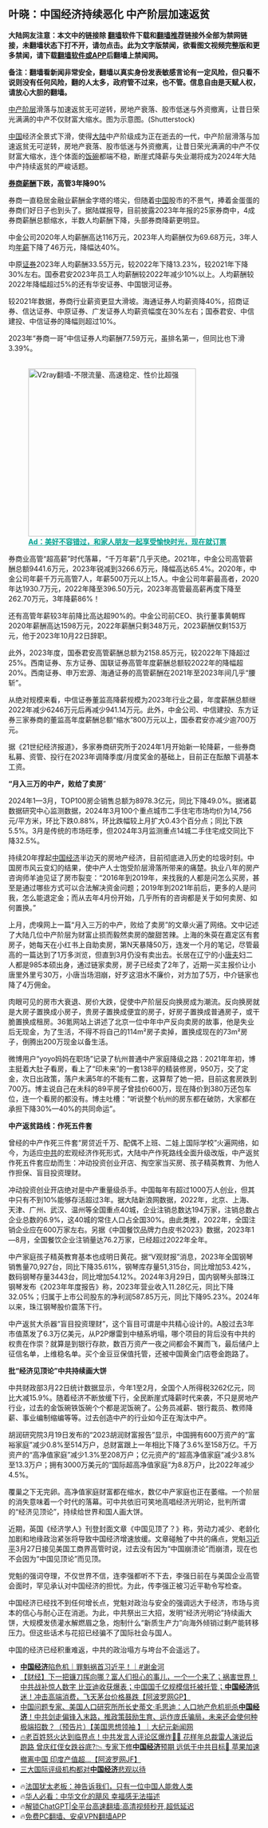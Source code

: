 <!-- 面包屑导航 --> <h2>叶晓：中国经济持续恶化 中产阶层加速返贫</h2> <p class="notice"><b>大陆网友注意：本文中的链接除 <a href="https://github.com/bannedbook/fanqiang" >翻墙</a>软件下载和<a href="https://github.com/killgcd/justmysocks/blob/master/README.md">翻墙推荐</a>链接外全部为禁网链接，未翻墙状态下打不开，请勿点击。此为文字版禁闻，欲看图文视频完整版和更多禁闻，请下载<a href="https://github.com/bannedbook/fanqiang">翻墙软件或APP</a>后翻墙上禁闻网。</p><p>备注：翻墙看新闻非常安全，翻墙以真实身份发表敏感言论有一定风险，但只看不说则没有任何风险，翻的人太多，政府管不过来，也不管。信息自由是天赋人权，请放心大胆的翻墙。</b></p>  <div class="entry"> <p id="conimg"><a href="https://www.bannedbook.org/bnews/tag/%E4%B8%AD%E4%BA%A7%E9%98%B6%E5%B1%82/" class="st_tag internal_tag" rel="tag" title="标签 中产阶层 下的日志">中产阶层</a>滑落与加速返贫无可逆转，房地产衰落、股市低迷与外资撤离，让昔日荣光满满的中产不仅财富大缩水。图为示意图。(Shutterstock)</p> <p><span class='wp_keywordlink_affiliate'><a href="https://www.bannedbook.org/" title="中国" target="_blank">中国</a></span>经济全景式下滑，使得<span class='wp_keywordlink_affiliate'><a href="https://www.bannedbook.org/" title="大陆" target="_blank">大陆</a></span>中产阶级成为正在逝去的一代，中产阶层滑落与加速返贫无可逆转，房地产衰落、股市低迷与外资撤离，让昔日荣光满满的中产不仅财富大缩水，连个体面的<span class='wp_keywordlink'><a href="https://www.bannedbook.org/forum11/topic308.html" title="禁片：饭碗是党给的吗？" target="_blank">饭碗</a></span>都端不稳，断崖式降薪与失业潮将成为2024年大陆中产持续返贫的严峻话题。</p> <p><strong><a href="https://www.bannedbook.org/bnews/tag/%e5%88%b8%e5%95%86/" class="st_tag internal_tag" rel="tag" title="标签 券商 下的日志">券商</a><a href="https://www.bannedbook.org/bnews/tag/%E8%96%AA%E9%85%AC/" class="st_tag internal_tag" rel="tag" title="标签 薪酬 下的日志">薪酬</a>下跌，高管3</strong><strong>年降90%</strong></p> <p>券商一直稳居金融业薪酬金字塔的塔尖，但随着<a href="https://www.bannedbook.org/bnews/tag/%E4%B8%AD%E5%9B%BD/" class="st_tag internal_tag" rel="tag" title="标签 中国 下的日志">中国</a>股市的不景气，捧着金蛋蛋的券商们好日子也到头了。据陆媒报导，目前披露2023年年报的25家券商中，4成券商薪酬总额缩水，半数人均薪酬下降，头部券商降薪更明显。</p> <p>中金公司2020年人均薪酬高达116万元，2023年人均薪酬仅为69.68万元，3年人均<a href="https://www.bannedbook.org/bnews/tag/%E5%B9%B4%E8%96%AA/" class="st_tag internal_tag" rel="tag" title="标签 年薪 下的日志">年薪</a>下降了46万元，降幅达40%。</p> <p>中原<a href="https://www.bannedbook.org/bnews/tag/%E8%AF%81%E5%88%B8/" class="st_tag internal_tag" rel="tag" title="标签 证券 下的日志">证券</a>2023年人均薪酬33.55万元，较2022年下降13.23%，较2021年下降30%左右。国泰君安2023年员工人均薪酬较2022年减少10%以上。人均薪酬较2022年降幅超过5%的还有华安证券、中国银河证券。</p> <p>较2021年数据，券商行业薪资更显大滑坡。海通证券人均薪资降40%，招商证券、信达证券、中原证券、广发证券人均薪资幅度在30%左右；国泰君安、中信建投、中信证券的降幅则超过10%。</p> <p>2023年“券商一哥”中信证券人均薪酬77.59万元，虽排名第一，但同比也下滑3.39%。</p><figure id="shenyun-figure"> <br/><a href="https://github.com/bannedbook/fanqiang/wiki/V2ray%E6%9C%BA%E5%9C%BA"><img src="https://raw.githubusercontent.com/bannedbook/fanqiang/master/v2ss/images/v2free.jpg" width="336" alt="V2ray翻墙-不限流量、高速稳定、性价比超强"></a><br/> <figcaption><strong style="cursor:pointer;text-decoration:underline;color:#00a191" onclick="window.open('https://zh-cn.shenyun.com/tickets?utm_source=bannedbook.org')">Ad：美好不容错过，和家人朋友一起享受愉快时光，现在就订票</strong></figcaption> </figure> <p>券商业高管“超高薪”时代落幕，“千万年薪”几乎灭绝。2021年，中金公司高管薪酬总额9441.6万元，2023年锐减到3266.6万元，降幅高达65.4%。2020年，中金公司年薪千万元高管7人，年薪500万元以上15人。中金公司年薪最高者，2020年达1930.7万元，2022年降至396.50万元，2023年高管最高薪再度下降至262.70万元，3年降薪86%！</p> <p>还有高管年薪较3年前降比高达超90%的。中金公司前CEO、执行董事黄朝辉2020年薪酬高达1598万元，2022年薪酬只剩348万元，2023薪酬仅剩153万元，他于2023年10月22日辞职。</p> <p>此外，2023年度，国泰君安高管薪酬总额为2158.85万元，较2022年下降超过25%。西南证券、东方证券、国联证券高管年度薪酬总额较2022年的降幅超20%。西南证券、申万宏源、海通证券的高管薪酬在2021年至2023年间几乎“腰斩”。</p> <p>从绝对规模来看，中信证券董监高降薪规模为2023年行业之最，年度薪酬总额继2022年减少6246万元后再减少941.14万元。此外，中金公司、中信建投、东方证券三家券商的董监高年度薪酬总额“缩水”800万元以上，国泰君安亦减少逾700万元。</p> <p>据《21世纪经济报道》，多家券商研究所于2024年1月开始新一轮降薪，一些券商私募、资管、投行在2023年调降季度/月度奖金的基础上，目前正在酝酿下调基本工资。</p> <p><strong>“月入三万的中产，败给了卖房</strong>”</p> <p>2024年1—3月，TOP100房企销售总额为8978.3亿元，同比下降49.0%。据诸葛数据研究中心监测数据，2024年3月100个重点城市二手住宅市场均价为14,756元/平方米，环比下跌0.88%，环比跌幅较上月扩大0.43个百分点；同比下跌5.5%。3月是传统的市场旺季，但2024年3月监测重点14城二手住宅成交同比下降32.5%。</p> <p>持续20年撑起<a href="https://www.bannedbook.org/bnews/tag/%e4%b8%ad%e5%9b%bd%e7%bb%8f%e6%b5%8e/" class="st_tag internal_tag" rel="tag" title="标签 中国经济 下的日志">中国经济</a>半边天的房地产经济，目前彻底进入历史的垃圾时刻。中国房市风云变幻的结果，使中产人士饱受阶层滑落所带来的痛楚。执业八年的房产咨询师羊迪见证了房市裂变：“2016年到2019年，来找我的人都是问怎么买房，甚至是通过哪些方式可以合法解决资金问题；2019年到2021年前后，更多的人是问我，怎么能退定金；而从去年4月份开始，几乎所有的咨询都是关于如何卖房、如何置换。”</p>  <p>上月，虎嗅网上一篇“月入三万的中产，败给了卖房”的文章火遍了网络。文中记述了大陆几位中产阶层为财富止损而毅然卖房的酸甜苦辣。上海的朱萸在嘉定区有套房子，她每天在小红书上自助卖房，第N天暴降50万，连发一个月的笔记，尽管最高的一篇达到了1万多浏览，但直到3月仍没有卖出去。长居在辽宁的小<span class='wp_keywordlink'><a href="https://www.bannedbook.org/forum10/topic1948.html" title="唐夫" target="_blank">唐夫</a></span>妇二人都是985本硕出身，通过链家卖房，房子已经卖了2年了，近期一买主报价让小唐里外里亏30万，小唐当场泪崩，好歹这泪水不廉价，对方加了5万，中介链家也降了4万佣金。</p> <p>肉眼可见的房市大衰退、房价大跌，促使中产阶层反向换房成为潮流。反向换房就是大房子置换成小房子，贵房子置换成便宜的房子，好房子置换成普通房子，或干脆置换成租房。36氪网站上讲述了北京一位中年中产反向卖房的故事，他是失业后无现金，为了生活，不得不将自己的114m²房子卖掉，置换成现在的73m²房子，倒腾出200万现金以备生活。</p> <p>微博用户“yoyo妈妈在职场”记录了杭州普通中产家庭降级之路：2021年年初，博主挺着大肚子看房，看上了“印未来”的一套138平的精装修房，950万，交了定金，次日出政策，落户未满5年的不能有二套，这算帮了她一把，目前这套房跌到700万。博主说自己在未科的89平房子曾挂价600万，现在降价到380万还包车位，连一个看房的都没有。博主吐槽：“听说整个杭州的房东都在破防，大家都在承担下降30%—40%的共同命运”。</p> <p><strong>中产返贫路线：作死五件套</strong></p> <p>曾经的中产作死三件套“房贷近千万、配偶不上班、二娃上国际学校”火遍网络，如今，为适应<a href="https://www.bannedbook.org/bnews/tag/%e4%b8%ad%e5%85%b1/" class="st_tag internal_tag" rel="tag" title="标签 中共 下的日志">中共</a>的宏观经济作死形式，大陆中产作死路线全面升级改版，中产返贫作死五件套应劫而生：冲动投资创业开店、掏空家当买房、孩子精英教育、为他人作担保、盲目投资理财。</p> <p>冲动投资创业开店绝对是中产重量级杀手。中国每年有超过1000万人创业，但其中只有不到10%能够存活超过3年。据大陆新浪网数据，2022年，北京、上海、天津、广州、武汉、温州等全国重点40城，企业注销总数达194万家，注销总数占企业总数的6.9%，这40城的常住人口占全国30%。由此类推，2022年，全国注销企业应在600万家左右。另据《中国餐饮品牌力白皮书2023》数据，2023年1—8月，全国餐饮企业注销量达76.2万家，已经超过2022年全年。</p> <p>中产家庭孩子精英教育基本也成明日黄花。据“V观财报”消息，2023年全国钢琴销售量70,927台，同比下降35.61%，钢琴库存量51,315台，同比增加53.42%，数码钢琴存量3443台，同比增加54.12%。2024年3月29日，国内钢琴头部珠江钢琴发布《2023年年度报告》称，2023年营业收入11.28亿元，同比下降32.05%；归属于上市公司股东的净利润587.85万元，同比下降95.23%。2024年以来，珠江钢琴股价震荡下行。</p> <p>中产返贫大杀器“盲目投资理财”，这个盲目可谓是中共精心设计的。A股过去3年市值蒸发了6.3万亿美元，从P2P爆雷到中植系坍塌，哪个项目的背后没有中共的权贵在作崇？就算是到银行存款，数百万资产一夜之间都会不翼而飞，最后储户上征信名单，上维稳名单。买个金豆豆保值托管，还被中国黄金门店卷金跑路了。</p>  <p><strong>批“经济见顶论”中共持续画大饼</strong></p> <p>中共财政部3月22日统计数据显示，今年1至2月，全国个人所得税3262亿元，同比大减15.9%。随着经济不断放缓下行，全民断崖式降薪时代来袭，不只是房地产行业，过去的金饭碗铁饭碗个个都是泥饭碗了。公务员减薪、银行裁员、教师降薪、事业编制缩编等等。过去创造中产的行业如今正在淘汰中产。</p> <p>胡润研究院3月19日发布的“2023胡润财富报告”显示，中国拥有600万资产的“富裕家庭”减少0.8%至514万户，总财富跟上一年相比下降了3.6%至158万亿。千万资产的“高净值家庭”减少1.3%至208万户；亿元资产的“超高净值家庭”减少3.8%至13.3万户；拥有3000万美元的“国际超高净值家庭”为8.8万户，比2022年减少4.5%。</p> <p>覆巢之下无完卵。高净值家庭财富都在缩水，数亿中产家庭也正在萎缩。一个阶层的消失意味着一个时代的落幕。可中共依旧可笑地高唱经济光明论，批判所谓的“经济见顶论”，持续给世界和国人画大饼。</p> <p>近期，英国《经济学人》刊登封面文章《中国见顶了？》称，劳动力减少、老龄化加剧和地缘政治紧张将导致中国经济增速放缓。文章碰触了中共的痛点，党魁<a href="https://www.bannedbook.org/bnews/tag/%e4%b9%a0%e8%bf%91%e5%b9%b3/" class="st_tag internal_tag" rel="tag" title="标签 习近平 下的日志">习近平</a>3月27日接见美国工商界高管时说，过去没有因为“中国崩溃论”而崩溃，现在也不会因为“中国见顶论”而见顶。</p> <p>党魁的强词夺理，不仅世界不信，连李强都听不下去，李强日前在与美国企业高管会面时，罕见承认对中国经济的担忧。为此，传李强正被习近平勒令写检查。</p> <p>中国经济已经找不到任何增长点，党魁对政治与安全的强调远大于经济，市场与资本的信心与耐心正在消逝。为此，中共祭出三大招，发明“经济光明论”持续画大饼，大规模发债灌水解燃眉之急，炮制什么“新质生产力”向海外倾销过剩产能转移压力。但这些话术与花招已经骗不了国际社会与国人。</p> <p>中国的经济已经积重难返，中共的政治塌方与垮台不会遥远了。</p>  <!--<div id="taboola-mid-1"></div>--><ul class='op-related-articles' title='相关阅读'> <li><a href='https://www.bannedbook.org/bnews/taiwannews/20240412/2024225.html' target='_blank'><b>中国经济</b>陷危机｜罪魁祸首习近平！｜#谢金河</a></li> <li><a href='https://www.bannedbook.org/bnews/bannedvideo/20240412/2024181.html' target='_blank'>【财经】下一把镰刀挥向哪？富人们担心的事儿，一个一个来了；祸害世界！中共战补惊人数字 比亚迪收获爆表；中国国千亿规模信托被托管；<b>中国经济</b>低迷！冲击高端消费，飞天茅台价格暴跌【阿波罗网GP】</a></li> <li><a href='https://www.bannedbook.org/bnews/bannedvideo/20240412/2024075.html' target='_blank'>中国问题专家、美国人口研究所所长史蒂文·毛思迪：人口地产危机扼杀<b>中国经济</b>！中共剑走偏锋入末路，推政策鼓励生育、运作庞氏骗局，未来还会使何种极端招数？（预告片）【美国思想领袖 】｜大纪元新闻网</a></li> <li><a href='https://www.bannedbook.org/bnews/bannedvideo/20240412/2023978.html' target='_blank'>🔥老百姓怒火达到临界点！中共发言人评论区爆炸🏃‍♂️ 花样年总裁雷人演说后跑路 曾庆红侄女跌谷底?📉 专家下修<b>中国经济</b>预期 远低于中共目标🍎 苹果加速撤离中国 印度产值超...【阿波罗网JF】</a></li> <li><a href='https://www.bannedbook.org/bnews/ssgc/20240411/2023725.html' target='_blank'>三大国际评级机构都对<b>中国经济</b>悲观以待</a></li> </ul> <ul class="texttj"> <li>🔥<a href="https://www.bannedbook.org/bnews/ssgc/20230219/1850782.html" target="_blank">法国犹太老板：神告诉我们，只有一位中国人能救人类</a></li> <li>🔥<a href="https://www.bannedbook.org/bnews/comments/20220220/1694796.html" target="_blank">华人必看：中华文化的飓风 幸福感无法描述</a></li> <li>🔥<a href="https://github.com/bannedbook/fanqiang/wiki/V2ray%E6%9C%BA%E5%9C%BA" target="_blank">解锁ChatGPT|全平台高速翻墙:高清视频秒开,超低延迟</a></li> <li>🔥<a href="https://github.com/bannedbook/fanqiang/wiki/%E7%A6%81%E9%97%BB%E7%BD%91%E5%AE%89%E5%8D%93%E7%BF%BB%E5%A2%99%E6%96%B0%E9%97%BBAPP" target="_blank">免费PC翻墙、安卓VPN翻墙APP</a></li> </ul><p class="src-info"> </p><a name='sharetosocial'></a> <div style="margin-bottom:5px;padding-bottom:5px;clear:both"> <div id="archive-pix-1" class="banner-ads"> <!-- AuctionX Display platform tag START --> <div id="27602x728x90x621x_ADSLOT1" clicktrack="%%CLICK_URL_ESC%%"></div>  <!-- AuctionX Display platform tag END --> </div> <div id="archive-pix-2" class="banner-ads"> <!-- AuctionX Display platform tag START --> <div id="27556x300x250x621x_ADSLOT1" clicktrack="%%CLICK_URL_ESC%%" style="margin:0 auto;text-align:center"></div>  <!-- AuctionX Display platform tag END --> </div> </div>  <div id="archive-pix-1" class="banner-ads"> <!-- AuctionX Display platform tag START --> <div id="27603x728x90x621x_ADSLOT1" clicktrack="%%CLICK_URL_ESC%%"></div>  <!-- AuctionX Display platform tag END --> </div> </div><!--END ENTRY--> 